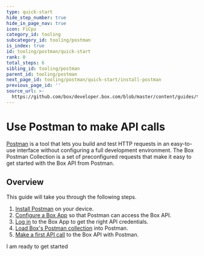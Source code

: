 ```yaml
---
type: quick-start
hide_step_number: true
hide_in_page_nav: true
icon: FiCpu
category_id: tooling
subcategory_id: tooling/postman
is_index: true
id: tooling/postman/quick-start
rank: 0
total_steps: 6
sibling_id: tooling/postman
parent_id: tooling/postman
next_page_id: tooling/postman/quick-start/install-postman
previous_page_id: ''
source_url: >-
  https://github.com/box/developer.box.com/blob/master/content/guides/tooling/postman/quick-start/0-index.md
---
```


<!-- alex disable postman-postwoman -->

# Use Postman to make API calls

[Postman](https://getpostman.com) is a tool that lets you build and test HTTP
requests in an easy-to-use
interface without configuring a full development environment. The Box Postman
Collection is a set of preconfigured requests that make it easy to get started
with the Box API from Postman.

<YouTube id='enUvXHt9qGU' >

</YouTube>

## Overview

This guide will take you through the following steps.

1. [Install Postman](g://tooling/postman/quick-start/install-postman/)
   on your device.
2. [Configure a Box App](g://tooling/postman/quick-start/configure-box-app/) so
   that Postman can access the Box API.
3. [Log in](g://tooling/postman/quick-start/log-in-to-box/) to the Box App to
   get the right API credentials.
4. [Load Box's Postman
   collection](g://tooling/postman/quick-start/load-postman-collection/) into
   Postman.
5. [Make a first API call](g://tooling/postman/quick-start/make-api-call/)
   to the Box API with Postman.

<Next>

I am ready to get started

</Next>
